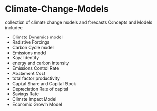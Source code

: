 # Climate-Change-Models
collection of climate change models and forecasts 
Concepts and Models included:
- Climate Dynamics model
- Radiative Forcings
- Carbon Cycle model
- Emissions model
- Kaya Identity
- energy and carbon intensity
- Emissions Control Rate
- Abatement Cost
- total factor productivity
- Capital Share and Capital Stock
- Depreciation Rate of capital
- Savings Rate
- Climate Impact Model
- Economic Growth Model

